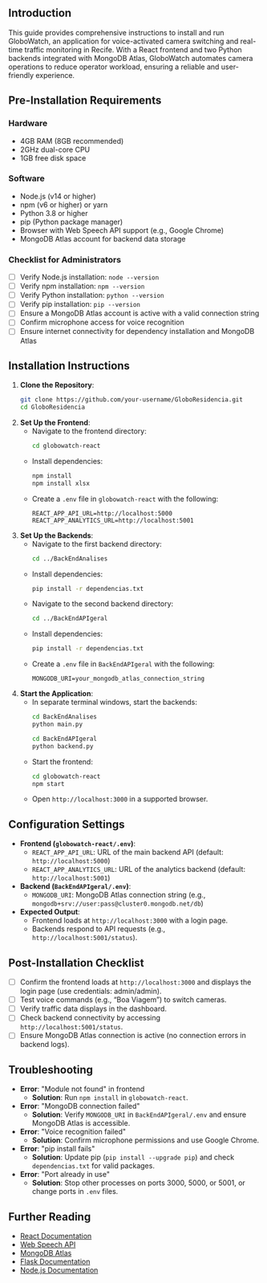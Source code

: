 ## Introduction
This guide provides comprehensive instructions to install and run GloboWatch, an application for voice-activated camera switching and real-time traffic monitoring in Recife. With a React frontend and two Python backends integrated with MongoDB Atlas, GloboWatch automates camera operations to reduce operator workload, ensuring a reliable and user-friendly experience.

## Pre-Installation Requirements
### Hardware
- 4GB RAM (8GB recommended)
- 2GHz dual-core CPU
- 1GB free disk space

### Software
- Node.js (v14 or higher)
- npm (v6 or higher) or yarn
- Python 3.8 or higher
- pip (Python package manager)
- Browser with Web Speech API support (e.g., Google Chrome)
- MongoDB Atlas account for backend data storage

### Checklist for Administrators
- [ ] Verify Node.js installation: `node --version`
- [ ] Verify npm installation: `npm --version`
- [ ] Verify Python installation: `python --version`
- [ ] Verify pip installation: `pip --version`
- [ ] Ensure a MongoDB Atlas account is active with a valid connection string
- [ ] Confirm microphone access for voice recognition
- [ ] Ensure internet connectivity for dependency installation and MongoDB Atlas

## Installation Instructions
1. **Clone the Repository**:
   ```bash
   git clone https://github.com/your-username/GloboResidencia.git
   cd GloboResidencia
   ```
2. **Set Up the Frontend**:
   - Navigate to the frontend directory:
     ```bash
     cd globowatch-react
     ```
   - Install dependencies:
     ```bash
     npm install
     npm install xlsx
     ```
   - Create a `.env` file in `globowatch-react` with the following:
     ```plaintext
     REACT_APP_API_URL=http://localhost:5000
     REACT_APP_ANALYTICS_URL=http://localhost:5001
     ```
3. **Set Up the Backends**:
   - Navigate to the first backend directory:
     ```bash
     cd ../BackEndAnalises
     ```
   - Install dependencies:
     ```bash
     pip install -r dependencias.txt
     ```
   - Navigate to the second backend directory:
     ```bash
     cd ../BackEndAPIgeral
     ```
   - Install dependencies:
     ```bash
     pip install -r dependencias.txt
     ```
   - Create a `.env` file in `BackEndAPIgeral` with the following:
     ```plaintext
     MONGODB_URI=your_mongodb_atlas_connection_string
     ```
4. **Start the Application**:
   - In separate terminal windows, start the backends:
     ```bash
     cd BackEndAnalises
     python main.py
     ```
     ```bash
     cd BackEndAPIgeral
     python backend.py
     ```
   - Start the frontend:
     ```bash
     cd globowatch-react
     npm start
     ```
   - Open `http://localhost:3000` in a supported browser.

## Configuration Settings
- **Frontend (`globowatch-react/.env`)**:
  - `REACT_APP_API_URL`: URL of the main backend API (default: `http://localhost:5000`)
  - `REACT_APP_ANALYTICS_URL`: URL of the analytics backend (default: `http://localhost:5001`)
- **Backend (`BackEndAPIgeral/.env`)**:
  - `MONGODB_URI`: MongoDB Atlas connection string (e.g., `mongodb+srv://user:pass@cluster0.mongodb.net/db`)
- **Expected Output**:
  - Frontend loads at `http://localhost:3000` with a login page.
  - Backends respond to API requests (e.g., `http://localhost:5001/status`).

## Post-Installation Checklist
- [ ] Confirm the frontend loads at `http://localhost:3000` and displays the login page (use credentials: admin/admin).
- [ ] Test voice commands (e.g., “Boa Viagem”) to switch cameras.
- [ ] Verify traffic data displays in the dashboard.
- [ ] Check backend connectivity by accessing `http://localhost:5001/status`.
- [ ] Ensure MongoDB Atlas connection is active (no connection errors in backend logs).

## Troubleshooting
- **Error**: "Module not found" in frontend
  - **Solution**: Run `npm install` in `globowatch-react`.
- **Error**: "MongoDB connection failed"
  - **Solution**: Verify `MONGODB_URI` in `BackEndAPIgeral/.env` and ensure MongoDB Atlas is accessible.
- **Error**: "Voice recognition failed"
  - **Solution**: Confirm microphone permissions and use Google Chrome.
- **Error**: "pip install fails"
  - **Solution**: Update pip (`pip install --upgrade pip`) and check `dependencias.txt` for valid packages.
- **Error**: "Port already in use"
  - **Solution**: Stop other processes on ports 3000, 5000, or 5001, or change ports in `.env` files.

## Further Reading
- [React Documentation](https://reactjs.org/)
- [Web Speech API](https://developer.mozilla.org/en-US/docs/Web/API/Web_Speech_API)
- [MongoDB Atlas](https://www.mongodb.com/cloud/atlas)
- [Flask Documentation](https://flask.palletsprojects.com/)
- [Node.js Documentation](https://nodejs.org/en/docs/)
